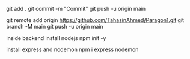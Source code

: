 git add .
git commit -m "Commit"
git push -u origin main

git remote add origin https://github.com/TahasinAhmed/Paragon1.git
git branch -M main
git push -u origin main

inside backend install nodejs
npm init -y

install express and nodemon
npm i express nodemon